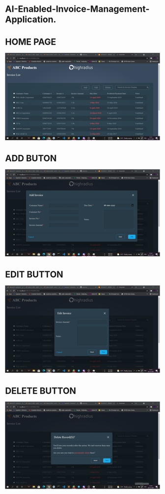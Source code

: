 # AI-Enabled-Invoice-Management-Application.
# HOME PAGE
![First Page.jpg](https://github.com/jadonmj/AI-Enabled-Invoice-Management-Application./blob/main/First%20Page.jpg)
# ADD BUTON
![Add button.jpg](https://github.com/jadonmj/AI-Enabled-Invoice-Management-Application./blob/main/Add%20button.jpg)
# EDIT BUTTON
![EDIT BUTTON.JPG](https://github.com/jadonmj/AI-Enabled-Invoice-Management-Application./blob/main/Edit%20button.jpg)
# DELETE BUTTON
![DELETE BUTTON.JPG](https://github.com/jadonmj/AI-Enabled-Invoice-Management-Application./blob/main/delete%20button.jpg)
